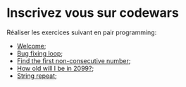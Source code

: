 # Inscrivez vous sur codewars

Réaliser les exercices suivant en pair programming:

- [Welcome](https://www.codewars.com/kata/welcome/train/javascript);
- [Bug fixing loop](https://www.codewars.com/kata/unfinished-loop-bug-fixing-number-1/train/javascript);
- [Find the first non-consecutive number](https://www.codewars.com/kata/find-the-first-non-consecutive-number/train/javascript);
- [How old will I be in 2099?](https://www.codewars.com/kata/how-old-will-i-be-in-2099/train/javascript);
- [String repeat](https://www.codewars.com/kata/string-repeat/train/javascript);
